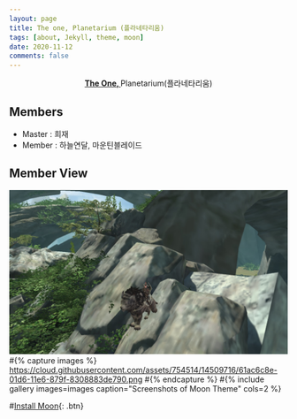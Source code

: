 ```yaml
---
layout: page
title: The one, Planetarium (플라네타리움)
tags: [about, Jekyll, theme, moon]
date: 2020-11-12
comments: false
---
```

    
<center><a href="http://Planetarium-Astellia.github.io"><b>The One, </b></a> Planetarium(플라네타리움)</center>

## Members
* Master : 희재
* Member : 하늘연달, 마운틴블레이드

## Member View

![마블님](https://github.com/Planetarium-Astellia/Planetarium-Astellia.github.io/blob/main/assets/img/%EC%95%84%EC%8A%A4%ED%85%94%EB%A6%AC%EC%95%84_%EB%A7%88%EB%B8%94.png)
#{% capture images %}
    https://cloud.githubusercontent.com/assets/754514/14509716/61ac6c8e-01d6-11e6-879f-8308883de790.png
#{% endcapture %}
#{% include gallery images=images caption="Screenshots of Moon Theme" cols=2 %}






      
#[Install Moon](https://github.com/TaylanTatli/Moon){: .btn}
